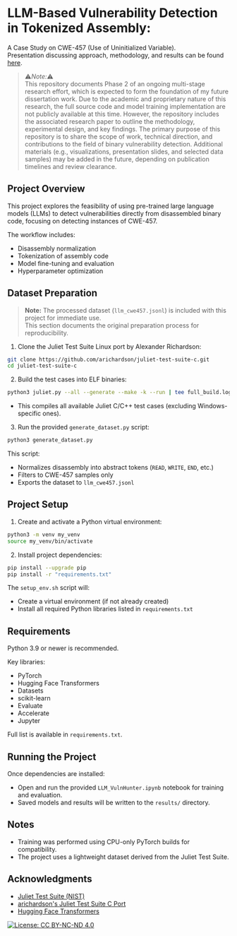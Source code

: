 # LLM-Based Vulnerability Detection in Tokenized Assembly: 
A Case Study on CWE-457 (Use of Uninitialized Variable).
<br>
Presentation discussing approach, methodology, and results can be found [here](https://youtu.be/N6KSaptGfOk).

> ⚠️*Note:*⚠️ <br>
> This repository documents Phase 2 of an ongoing multi-stage research effort, which is expected to form the foundation of my future dissertation work. 
> Due to the academic and proprietary nature of this research, the full source code and model training implementation are not publicly available at this time. 
> However, the repository includes the associated research paper to outline the methodology, experimental design, and key findings. 
> The primary purpose of this repository is to share the scope of work, technical direction, and contributions to the field of binary vulnerability detection. 
> Additional materials (e.g., visualizations, presentation slides, and selected data samples) may be added in the future, depending on publication timelines and review clearance. 

## Project Overview
This project explores the feasibility of using pre-trained large language models (LLMs) to detect vulnerabilities directly from disassembled binary code, focusing on detecting instances of CWE-457.

The workflow includes:
- Disassembly normalization
- Tokenization of assembly code
- Model fine-tuning and evaluation
- Hyperparameter optimization

## Dataset Preparation

> **Note:** The processed dataset (`llm_cwe457.jsonl`) is included with this project for immediate use.  
> This section documents the original preparation process for reproducibility.

1. Clone the Juliet Test Suite Linux port by Alexander Richardson:

```bash
git clone https://github.com/arichardson/juliet-test-suite-c.git
cd juliet-test-suite-c
```

2. Build the test cases into ELF binaries:

```bash
python3 juliet.py --all --generate --make -k --run | tee full_build.log
```

- This compiles all available Juliet C/C++ test cases (excluding Windows-specific ones).

3. Run the provided `generate_dataset.py` script:

```bash
python3 generate_dataset.py
```
This script:
   - Normalizes disassembly into abstract tokens (`READ`, `WRITE`, `END`, etc.)
   - Filters to CWE-457 samples only
   - Exports the dataset to `llm_cwe457.jsonl`

## Project Setup

1. Create and activate a Python virtual environment:

```bash
python3 -m venv my_venv
source my_venv/bin/activate
```

2. Install project dependencies:

```bash
pip install --upgrade pip
pip install -r "requirements.txt"
```

The `setup_env.sh` script will:
- Create a virtual environment (if not already created)
- Install all required Python libraries listed in `requirements.txt`

## Requirements
Python 3.9 or newer is recommended.

Key libraries:
- PyTorch
- Hugging Face Transformers
- Datasets
- scikit-learn
- Evaluate
- Accelerate
- Jupyter

Full list is available in `requirements.txt`.

## Running the Project
Once dependencies are installed:
- Open and run the provided `LLM_VulnHunter.ipynb` notebook for training and evaluation.
- Saved models and results will be written to the `results/` directory.

## Notes
- Training was performed using CPU-only PyTorch builds for compatibility.
- The project uses a lightweight dataset derived from the Juliet Test Suite.

## Acknowledgments
- [Juliet Test Suite (NIST)](https://samate.nist.gov/SARD/test-suites/112)
- [arichardson's Juliet Test Suite C Port](https://github.com/arichardson/juliet-test-suite-c)
- [Hugging Face Transformers](https://huggingface.co/models)


[![License: CC BY-NC-ND 4.0](https://img.shields.io/badge/License-CC%20BY--NC--ND%204.0-lightgrey.svg)](http://creativecommons.org/licenses/by-nc-nd/4.0/)
